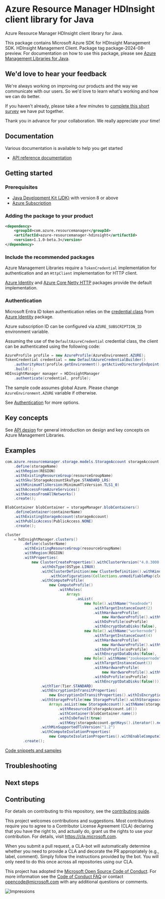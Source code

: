# Azure Resource Manager HDInsight client library for Java

Azure Resource Manager HDInsight client library for Java.

This package contains Microsoft Azure SDK for HDInsight Management SDK. HDInsight Management Client. Package tag package-2024-08-preview. For documentation on how to use this package, please see [Azure Management Libraries for Java](https://aka.ms/azsdk/java/mgmt).

## We'd love to hear your feedback

We're always working on improving our products and the way we communicate with our users. So we'd love to learn what's working and how we can do better.

If you haven't already, please take a few minutes to [complete this short survey][survey] we have put together.

Thank you in advance for your collaboration. We really appreciate your time!

## Documentation

Various documentation is available to help you get started

- [API reference documentation][docs]

## Getting started

### Prerequisites

- [Java Development Kit (JDK)][jdk] with version 8 or above
- [Azure Subscription][azure_subscription]

### Adding the package to your product

[//]: # ({x-version-update-start;com.azure.resourcemanager:azure-resourcemanager-hdinsight;current})
```xml
<dependency>
    <groupId>com.azure.resourcemanager</groupId>
    <artifactId>azure-resourcemanager-hdinsight</artifactId>
    <version>1.1.0-beta.3</version>
</dependency>
```
[//]: # ({x-version-update-end})

### Include the recommended packages

Azure Management Libraries require a `TokenCredential` implementation for authentication and an `HttpClient` implementation for HTTP client.

[Azure Identity][azure_identity] and [Azure Core Netty HTTP][azure_core_http_netty] packages provide the default implementation.

### Authentication

Microsoft Entra ID token authentication relies on the [credential class][azure_identity_credentials] from [Azure Identity][azure_identity] package.

Azure subscription ID can be configured via `AZURE_SUBSCRIPTION_ID` environment variable.

Assuming the use of the `DefaultAzureCredential` credential class, the client can be authenticated using the following code:

```java
AzureProfile profile = new AzureProfile(AzureEnvironment.AZURE);
TokenCredential credential = new DefaultAzureCredentialBuilder()
    .authorityHost(profile.getEnvironment().getActiveDirectoryEndpoint())
    .build();
HDInsightManager manager = HDInsightManager
    .authenticate(credential, profile);
```

The sample code assumes global Azure. Please change `AzureEnvironment.AZURE` variable if otherwise.

See [Authentication][authenticate] for more options.

## Key concepts

See [API design][design] for general introduction on design and key concepts on Azure Management Libraries.

## Examples

```java
com.azure.resourcemanager.storage.models.StorageAccount storageAccount = storageManager.storageAccounts()
    .define(storageName)
    .withRegion(REGION)
    .withExistingResourceGroup(resourceGroupName)
    .withSku(StorageAccountSkuType.STANDARD_LRS)
    .withMinimumTlsVersion(MinimumTlsVersion.TLS1_0)
    .withAccessFromAzureServices()
    .withAccessFromAllNetworks()
    .create();

BlobContainer blobContainer = storageManager.blobContainers()
    .defineContainer(containerName)
    .withExistingStorageAccount(storageAccount)
    .withPublicAccess(PublicAccess.NONE)
    .create();

cluster
    = hdInsightManager.clusters()
        .define(clusterName)
        .withExistingResourceGroup(resourceGroupName)
        .withRegion(REGION)
        .withProperties(
            new ClusterCreateProperties().withClusterVersion("4.0.3000.1")
                .withOsType(OSType.LINUX)
                .withClusterDefinition(new ClusterDefinition().withKind("SPARK")
                    .withConfigurations(Collections.unmodifiableMap(clusterDefinition)))
                .withComputeProfile(
                    new ComputeProfile()
                        .withRoles(
                            Arrays
                                .asList(
                                    new Role().withName("headnode")
                                        .withTargetInstanceCount(2)
                                        .withHardwareProfile(
                                            new HardwareProfile().withVmSize("standard_e8_v3"))
                                        .withOsProfile(osProfile)
                                        .withEncryptDataDisks(false),
                                    new Role().withName("workernode")
                                        .withTargetInstanceCount(4)
                                        .withHardwareProfile(
                                            new HardwareProfile().withVmSize("standard_e8_v3"))
                                        .withOsProfile(osProfile)
                                        .withEncryptDataDisks(false),
                                    new Role().withName("zookeepernode")
                                        .withTargetInstanceCount(3)
                                        .withHardwareProfile(
                                            new HardwareProfile().withVmSize("standard_a2_v2"))
                                        .withOsProfile(osProfile)
                                        .withEncryptDataDisks(false))))
                .withTier(Tier.STANDARD)
                .withEncryptionInTransitProperties(
                    new EncryptionInTransitProperties().withIsEncryptionInTransitEnabled(false))
                .withStorageProfile(new StorageProfile().withStorageaccounts(
                    Arrays.asList(new StorageAccount().withName(storageName + ".blob.core.windows.net")
                        .withResourceId(storageAccount.id())
                        .withContainer(blobContainer.name())
                        .withIsDefault(true)
                        .withKey(storageAccount.getKeys().iterator().next().value()))))
                .withMinSupportedTlsVersion("1.2")
                .withComputeIsolationProperties(
                    new ComputeIsolationProperties().withEnableComputeIsolation(false)))
        .create();
```
[Code snippets and samples](https://github.com/Azure/azure-sdk-for-java/blob/main/sdk/hdinsight/azure-resourcemanager-hdinsight/SAMPLE.md)


## Troubleshooting

## Next steps

## Contributing

For details on contributing to this repository, see the [contributing guide][cg].

This project welcomes contributions and suggestions. Most contributions require you to agree to a Contributor License Agreement (CLA) declaring that you have the right to, and actually do, grant us the rights to use your contribution. For details, visit <https://cla.microsoft.com>.

When you submit a pull request, a CLA-bot will automatically determine whether you need to provide a CLA and decorate the PR appropriately (e.g., label, comment). Simply follow the instructions provided by the bot. You will only need to do this once across all repositories using our CLA.

This project has adopted the [Microsoft Open Source Code of Conduct][coc]. For more information see the [Code of Conduct FAQ][coc_faq] or contact <opencode@microsoft.com> with any additional questions or comments.

<!-- LINKS -->
[survey]: https://microsoft.qualtrics.com/jfe/form/SV_ehN0lIk2FKEBkwd?Q_CHL=DOCS
[docs]: https://azure.github.io/azure-sdk-for-java/
[jdk]: https://learn.microsoft.com/azure/developer/java/fundamentals/
[azure_subscription]: https://azure.microsoft.com/free/
[azure_identity]: https://github.com/Azure/azure-sdk-for-java/blob/main/sdk/identity/azure-identity
[azure_identity_credentials]: https://github.com/Azure/azure-sdk-for-java/tree/main/sdk/identity/azure-identity#credentials
[azure_core_http_netty]: https://github.com/Azure/azure-sdk-for-java/blob/main/sdk/core/azure-core-http-netty
[authenticate]: https://github.com/Azure/azure-sdk-for-java/blob/main/sdk/resourcemanager/docs/AUTH.md
[design]: https://github.com/Azure/azure-sdk-for-java/blob/main/sdk/resourcemanager/docs/DESIGN.md
[cg]: https://github.com/Azure/azure-sdk-for-java/blob/main/CONTRIBUTING.md
[coc]: https://opensource.microsoft.com/codeofconduct/
[coc_faq]: https://opensource.microsoft.com/codeofconduct/faq/

![Impressions](https://azure-sdk-impressions.azurewebsites.net/api/impressions/azure-sdk-for-java%2Fsdk%2Fhdinsight%2Fazure-resourcemanager-hdinsight%2FREADME.png)
